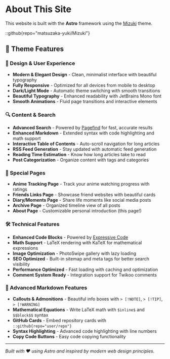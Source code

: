 # About This Site

This website is built with the **Astro** framework using the [Mizuki](https://github.com/matsuzaka-yuki/mizuki) theme.

::github{repo="matsuzaka-yuki/Mizuki"}

## 🌟 Theme Features

### 🎨 Design & User Experience
- **Modern & Elegant Design** - Clean, minimalist interface with beautiful typography
- **Fully Responsive** - Optimized for all devices from mobile to desktop
- **Dark/Light Mode** - Automatic theme switching with smooth transitions
- **Beautiful Typography** - Enhanced readability with JetBrains Mono font
- **Smooth Animations** - Fluid page transitions and interactive elements

### 🔍 Content & Search
- **Advanced Search** - Powered by [Pagefind](https://pagefind.app/) for fast, accurate results
- **Enhanced Markdown** - Extended syntax with code highlighting and math support
- **Interactive Table of Contents** - Auto-scroll navigation for long articles
- **RSS Feed Generation** - Stay updated with automatic feed generation
- **Reading Time Estimation** - Know how long articles take to read
- **Post Categorization** - Organize content with tags and categories



### 📱 Special Pages
- **Anime Tracking Page** - Track your anime watching progress with ratings
- **Friends Links Page** - Showcase friend websites with beautiful cards
- **Diary/Moments Page** - Share life moments like social media posts
- **Archive Page** - Organized timeline view of all posts
- **About Page** - Customizable personal introduction (this page!)

### 🛠 Technical Features
- **Enhanced Code Blocks** - Powered by [Expressive Code](https://expressive-code.com/)
- **Math Support** - LaTeX rendering with KaTeX for mathematical expressions
- **Image Optimization** - PhotoSwipe gallery with lazy loading
- **SEO Optimized** - Built-in sitemap and meta tags for better search visibility
- **Performance Optimized** - Fast loading with caching and optimization
- **Comment System Ready** - Integration support for Twikoo comments

### 🎯 Advanced Markdown Features
- **Callouts & Admonitions** - Beautiful info boxes with `> [!NOTE]`, `> [!TIP]`, `> [!WARNING]`
- **Mathematical Equations** - Write LaTeX math with `$inline$` and `$$block$$` syntax
- **GitHub Cards** - Embed repository cards with `::github{repo="user/repo"}`
- **Syntax Highlighting** - Advanced code highlighting with line numbers
- **Copy Code Buttons** - Easy code copying functionality

---

*Built with ❤️ using Astro and inspired by modern web design principles.*